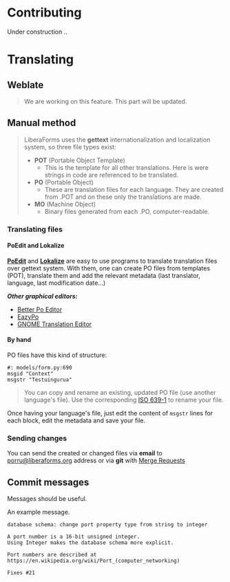 # Contributing
Under construction ..

# Translating
## Weblate
> We are working on this feature. This part will be updated.
## Manual method
> LiberaForms uses the **gettext** internationalization and localization system, so three file types exist:
> + **POT** (Portable Object Template)
>   + This is the template for all other translations. Here is were strings in code are referenced to be translated.
> + **PO** (Portable Object)
>   + These are translation files for each language. They are created from .POT and on these only the translations are made.
> + **MO** (Machine Object)
>   + Binary files generated from each .PO, computer-readable.
### Translating files
#### PoEdit and Lokalize
[**PoEdit**](https://poedit.net/) and [**Lokalize**](https://apps.kde.org/lokalize/) are easy to use programs to translate translation files over gettext system. With them, one can create PO files from templates (POT), translate them and add the relevant metadata (last translator, language, last modification date...)

***Other graphical editors:***
+ [Better Po Editor](https://github.com/mlocati/betterpoeditor/releases)
+ [EazyPo](http://www.eazypo.ca/)
+ [GNOME Translation Editor](https://wiki.gnome.org/Apps/Gtranslator)

#### By hand
PO files have this kind of structure:
```
#: models/form.py:690
msgid "Context"
msgstr "Testuingurua"
```
> You can copy and rename an existing, updated PO file (use another language's file). Use the corresponding [ISO 639-1](https://en.wikipedia.org/wiki/List_of_ISO_639-1_codes) to rename your file.

Once having your language's file, just edit the content of `msgstr` lines for each block, edit the metadata and save your file.

### Sending changes
You can send the created or changed files via **email** to porru@liberaforms.org address or via **git** with [Merge Requests](https://docs.gitlab.com/ee/user/project/merge_requests/creating_merge_requests.html)


## Commit messages

Messages should be useful.

An example message.
```
database schema: change port property type from string to integer

A port number is a 16-bit unsigned integer.
Using Integer makes the database schema more explicit.

Port numbers are described at
https://en.wikipedia.org/wiki/Port_(computer_networking)

Fixes #21
```
